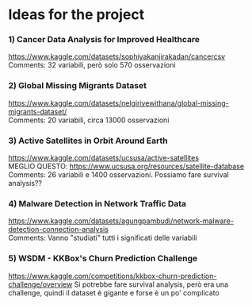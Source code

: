 # Ideas for the project  

### 1) Cancer Data Analysis for Improved Healthcare  
https://www.kaggle.com/datasets/sophiyakanjirakadan/cancercsv  
Comments: 32 variabili, però solo 570 osservazioni  

### 2) Global Missing Migrants Dataset  
https://www.kaggle.com/datasets/nelgiriyewithana/global-missing-migrants-dataset/  
Comments: 20 variabili, circa 13000 osservazioni  

### 3) Active Satellites in Orbit Around Earth
https://www.kaggle.com/datasets/ucsusa/active-satellites  
MEGLIO QUESTO: https://www.ucsusa.org/resources/satellite-database  
Comments: 26 variabili e 1400 osservazioni. Possiamo fare survival analysis??  

### 4) Malware Detection in Network Traffic Data  
https://www.kaggle.com/datasets/agungpambudi/network-malware-detection-connection-analysis  
Comments: Vanno "studiati" tutti i significati delle variabili 

### 5) WSDM - KKBox's Churn Prediction Challenge
https://www.kaggle.com/competitions/kkbox-churn-prediction-challenge/overview
Si potrebbe fare survival analysis, però era una challenge, quindi il dataset è gigante e forse è un po' complicato




